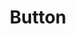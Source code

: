 ---
parent: UI Elements
grand_parent: Components
title: Button
has_toc: true
nav_order: 1
layout: default
---